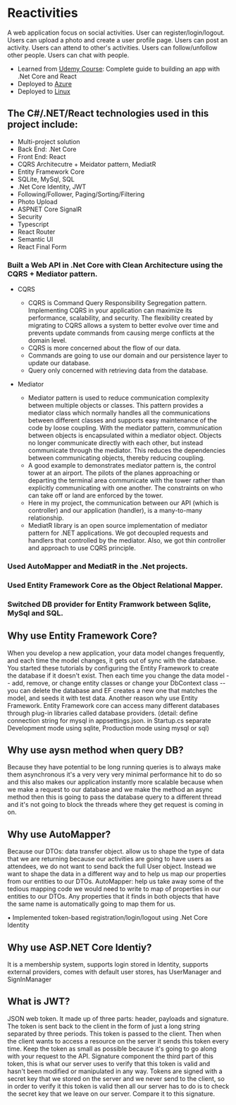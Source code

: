 # Reactivities
A web application focus on social activities. User can register/login/logout. Users can upload a photo and create a user profile page. Users can post an activity. Users can attend to other's activities. Users can follow/unfollow other people. Users can chat with people.
- Learned from [Udemy Course](https://www.udemy.com/course/complete-guide-to-building-an-app-with-net-core-and-react/): Complete guide to building an app with .Net Core and React
- Deployed to [Azure](https://reactivitiesplus.azurewebsites.net/)
- Deployed to [Linux](http://167.71.116.142/)

## The C#/.NET/React technologies used in this project include:
- Multi-project solution
- Back End: .Net Core
- Front End: React
- CQRS Architecutre + Meidator pattern, MediatR
- Entity Framework Core
- SQLite, MySql, SQL
- .Net Core Identity, JWT
- Following/Follower, Paging/Sorting/Filtering
- Photo Upload
- ASPNET Core SignalR
- Security
- Typescript
- React Router
- Semantic UI
- React Final Form


### Built a Web API in .Net Core with Clean Architecture using the CQRS + Mediator pattern.
- CQRS
  - CQRS is Command Query Responsibility Segregation pattern. Implementing CQRS in your application can maximize its performance, scalability, and security. The flexibility created by migrating to CQRS allows a system to better evolve over time and prevents update commands from causing merge conflicts at the domain level.
  - CQRS is more concerned about the flow of our data. 
  - Commands are going to use our domain and our persistence layer to update our database. 
  - Query only concerned with retrieving data from the database.

- Mediator
  - Mediator pattern is used to reduce communication complexity between multiple objects or classes. This pattern provides a mediator class which normally handles all the communications between different classes and supports easy maintenance of the code by loose coupling.  With the mediator pattern, communication between objects is encapsulated within a mediator object. Objects no longer communicate directly with each other, but instead communicate through the mediator. This reduces the dependencies between communicating objects, thereby reducing coupling.
  - A good example to demonstrates mediator pattern is, the control tower at an airport. The pilots of the planes approaching or departing the terminal area communicate with the tower rather than explicitly communicating with one another. The constraints on who can take off or land are enforced by the tower. 
  - Here in my project, the communication between our API (which is controller) and our application (handler), is a many-to-many relationship. 
  - MediatR library is an open source implementation of mediator pattern for .NET applications. We got decoupled requests and handlers that controlled by the mediator. Also, we got thin controller and approach to use CQRS principle.

### Used AutoMapper and MediatR in the .Net projects. 
### Used Entity Framework Core as the Object Relational Mapper. 
### Switched DB provider for Entity Framwork between Sqlite, MySql and SQL.

## Why use Entity Framework Core?
When you develop a new application, your data model changes frequently, and each time the model changes, it gets out of sync with the database. You started these tutorials by configuring the Entity Framework to create the database if it doesn't exist. Then each time you change the data model -- add, remove, or change entity classes or change your DbContext class -- you can delete the database and EF creates a new one that matches the model, and seeds it with test data. 
Another reason why use Entity Framework. Entity Framework core can access many different databases through plug-in libraries called database providers. 
(detail: define connection string for mysql in appsettings.json. in Startup.cs separate Development mode using sqlite, Production mode using mysql or sql)

## Why use aysn method when query DB?
Because they have potential to be long running queries is to always make them asynchronous it's a very very very minimal performance hit to do so and this also makes our application instantly more scalable because when we make a request to our database and we make the method an async method then this is going to pass the database query to a different thread and it's not going to block the threads where they get request is coming in on.

## Why use AutoMapper?
Because our DTOs: data transfer object. allow us to shape the type of data that we are returning because our activities are going to have users as attendees, we do not want to send back the full User object. Instead we want to shape the data in a different way and to help us map our properties from our entities to our DTOs.
AutoMapper: help us take away some of the tedious mapping code we would need to write to map of properties in our entities to our DTOs. Any properties that it finds in both objects that have the same name is automatically going to map them for us.

•	Implemented token-based registration/login/logout using .Net Core Identity

## Why use ASP.NET Core Identiy?
It is a membership system, supports login stored in Identity, supports external providers, comes with default user stores, has UserManager and SignInManager

## What is JWT?
JSON web token. It made up of three parts: header, payloads and signature.
The token is sent back to the client in the form of just a long string separated by three periods. This token is passed to the client. Then when the client wants to access a resource on the server it sends this token every time.
Keep the token as small as possible because it's going to go along with your request to the API.
Signature component the third part of this token, this is what our server uses to verify that this token is valid and hasn't been modified or manipulated in any way. Tokens are signed with a secret key that we stored on the server and we never send to the client, so in order to verify it this token is valid then all our server has to do is to check the secret key that we leave on our server. Compare it to this signature.
